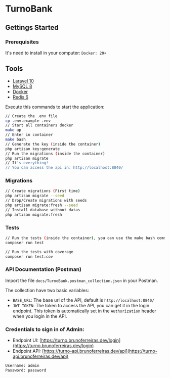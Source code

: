 # TurnoBank

## Gettings Started

### Prerequisites
It's need to install in your computer:
`Docker: 20+`

## Tools
- [Laravel 10](https://laravel.com/)
- [MySQL 8](https://www.mysql.com/)
- [Docker](https://www.docker.com/)
- [Redis 6](https://redis.io/)

Execute this commands to start the application:
```bash
// Create the .env file
cp .env.example .env
// Start all containers docker
make up
// Enter in container
make bash
// Generate the key (inside the container)
php artisan key:generate
// Run the migrations (inside the container)
php artisan migrate
// It's everything!
// You can access the api in: http://localhost:8840/
```

### Migrations
```bash
// Create migrations (First time)
php artisan migrate --seed
// Drop/Create migrations with seeds
php artisan migrate:fresh --seed
// Install database without datas
php artisan migrate:fresh
```

### Tests
```bash
// Run the tests (inside the container), you can use the make bash command to enter in the container
composer run test

// Run the tests with coverage
composer run test:cov
```

### API Documentation (Postman)
Import the file `docs/TurnoBank.postman_collection.json` in your Postman.

The collection have two basic variables:
- `BASE_URL`: The base url of the API, default is `http://localhost:8840/`
- `JWT_TOKEN`: The token to access the API, you can get it in the login endpoint. This token is automatically set in the `Authorization` header when you login in the API.

### Credentials to sign in of Admin:

- Endpoint UI: [https://turno.brunoferreiras.dev/login](https://turno.brunoferreiras.dev/login)
- Endpoint API: [https://turno-api.brunoferreiras.dev/api](https://turno-api.brunoferreiras.dev/api)

```bash
Username: admin
Password: password
```
